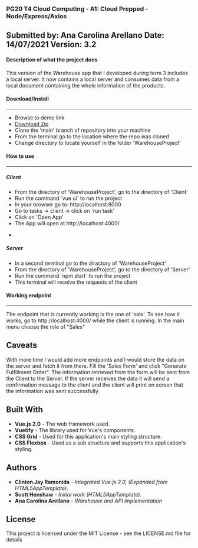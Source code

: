 ### **PG20 T4 Cloud Computing - A1: Cloud Prepped - Node/Express/Axios**
Submitted by: Ana Carolina Arellano
Date: 14/07/2021
Version: 3.2
----------
#### **Description of what the project does**
This version of the Warehouse app that I developed during term 3 includes a local server. It now contains a local server and consumes data from a local document containing the whole information of the products. 

#### **Download/Install**
---------
 - Browse to demo link
 - [Download Zip](https://github.com/anacarolina-arellano/WarehouseProject)
 - Clone the 'main' branch of repository into your machine
 - From the terminal go to the location where the repo was cloned
 - Change directory to locate yourself in the folder 'WarehouseProject'


#### **How to use**
--------
##### Client
- From the directory of 'WarehouseProject', go to the directory of 'Client'
- Run the command ´vue ui´ to run the project
- In your browser go to: http://localhost:8000
- Go to tasks -> client -> click on 'run task'
- Click on 'Open App'
- The App will open at http://localhost:4000/

* 

##### Server
- In a second terminal go to the diractory of 'WarehouseProject'
- From the directory of 'WarehouseProject', go to the directory of 'Server'
- Run the command ´npm start´ to run the project
- This terminal will receive the requests of the client

#### **Working endpoint**
--------
The endpoint that is currently working is the one of 'sale'. To see how it works, go to http://localhost:4000/ while the client is running. In the main menu choose the role of "Sales"

## Caveats
With more time I would add more endpoints and I would store the data on the server and fetch it from there. Fill the 'Sales Form' and click "Generate Fulfillment Order".
The information retrieved from the form will be sent from the Client to the Server. If the server receives the data it will send a confirmation message to the client and the client will print on screen that the information was sent successfully.

## Built With
* **Vue.js 2.0** - The web framework used.
* **Vuetify** - The library used for Vue's components.
* **CSS Grid** - Used for this application's main styling structure.
* **CSS Flexbox** - Used as a sub structure and supports this application's styling.

## Authors
* **Clinton Jay Ramonida** - *Integrated Vue.js 2.0, (Expanded from HTML5AppTemplate).*
* **Scott Henshaw** - *Initial work (HTML5AppTemplate).*
* **Ana Carolina Arellano** - *Warehouse and API implementation*

## License
This project is licensed under the MIT License - see the LICENSE.md file for details


